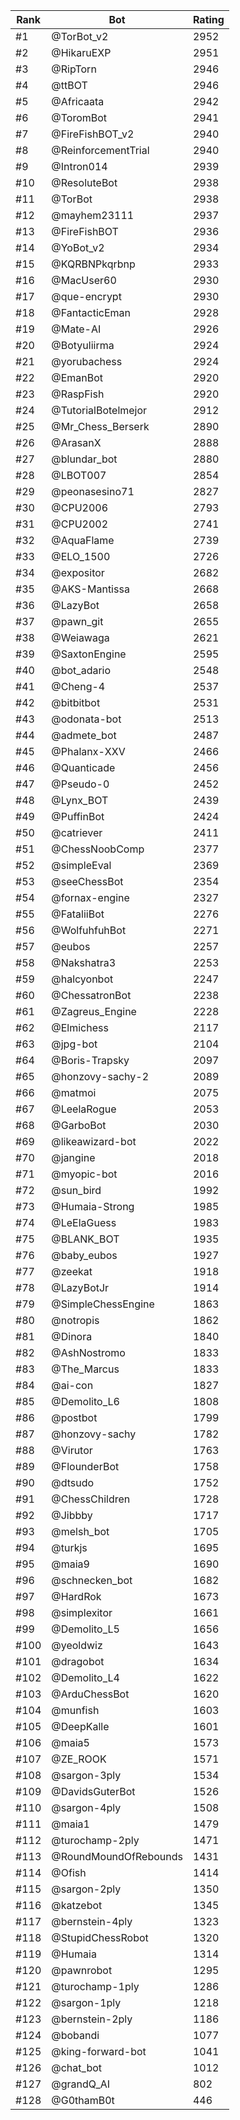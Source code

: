 Rank|Bot|Rating
---|---|---
#1|@TorBot_v2|2952
#2|@HikaruEXP|2951
#3|@RipTorn|2946
#4|@ttBOT|2946
#5|@Africaata|2942
#6|@ToromBot|2941
#7|@FireFishBOT_v2|2940
#8|@ReinforcementTrial|2940
#9|@Intron014|2939
#10|@ResoluteBot|2938
#11|@TorBot|2938
#12|@mayhem23111|2937
#13|@FireFishBOT|2936
#14|@YoBot_v2|2934
#15|@KQRBNPkqrbnp|2933
#16|@MacUser60|2930
#17|@que-encrypt|2930
#18|@FantacticEman|2928
#19|@Mate-AI|2926
#20|@Botyuliirma|2924
#21|@yorubachess|2924
#22|@EmanBot|2920
#23|@RaspFish|2920
#24|@TutorialBotelmejor|2912
#25|@Mr_Chess_Berserk|2890
#26|@ArasanX|2888
#27|@blundar_bot|2880
#28|@LBOT007|2854
#29|@peonasesino71|2827
#30|@CPU2006|2793
#31|@CPU2002|2741
#32|@AquaFlame|2739
#33|@ELO_1500|2726
#34|@expositor|2682
#35|@AKS-Mantissa|2668
#36|@LazyBot|2658
#37|@pawn_git|2655
#38|@Weiawaga|2621
#39|@SaxtonEngine|2595
#40|@bot_adario|2548
#41|@Cheng-4|2537
#42|@bitbitbot|2531
#43|@odonata-bot|2513
#44|@admete_bot|2487
#45|@Phalanx-XXV|2466
#46|@Quanticade|2456
#47|@Pseudo-0|2452
#48|@Lynx_BOT|2439
#49|@PuffinBot|2424
#50|@catriever|2411
#51|@ChessNoobComp|2377
#52|@simpleEval|2369
#53|@seeChessBot|2354
#54|@fornax-engine|2327
#55|@FataliiBot|2276
#56|@WolfuhfuhBot|2271
#57|@eubos|2257
#58|@Nakshatra3|2253
#59|@halcyonbot|2247
#60|@ChessatronBot|2238
#61|@Zagreus_Engine|2228
#62|@Elmichess|2117
#63|@jpg-bot|2104
#64|@Boris-Trapsky|2097
#65|@honzovy-sachy-2|2089
#66|@matmoi|2075
#67|@LeelaRogue|2053
#68|@GarboBot|2030
#69|@likeawizard-bot|2022
#70|@jangine|2018
#71|@myopic-bot|2016
#72|@sun_bird|1992
#73|@Humaia-Strong|1985
#74|@LeElaGuess|1983
#75|@BLANK_BOT|1935
#76|@baby_eubos|1927
#77|@zeekat|1918
#78|@LazyBotJr|1914
#79|@SimpleChessEngine|1863
#80|@notropis|1862
#81|@Dinora|1840
#82|@AshNostromo|1833
#83|@The_Marcus|1833
#84|@ai-con|1827
#85|@Demolito_L6|1808
#86|@postbot|1799
#87|@honzovy-sachy|1782
#88|@Virutor|1763
#89|@FlounderBot|1758
#90|@dtsudo|1752
#91|@ChessChildren|1728
#92|@Jibbby|1717
#93|@melsh_bot|1705
#94|@turkjs|1695
#95|@maia9|1690
#96|@schnecken_bot|1682
#97|@HardRok|1673
#98|@simplexitor|1661
#99|@Demolito_L5|1656
#100|@yeoldwiz|1643
#101|@dragobot|1634
#102|@Demolito_L4|1622
#103|@ArduChessBot|1620
#104|@munfish|1603
#105|@DeepKalle|1601
#106|@maia5|1573
#107|@ZE_ROOK|1571
#108|@sargon-3ply|1534
#109|@DavidsGuterBot|1526
#110|@sargon-4ply|1508
#111|@maia1|1479
#112|@turochamp-2ply|1471
#113|@RoundMoundOfRebounds|1431
#114|@Ofish|1414
#115|@sargon-2ply|1350
#116|@katzebot|1345
#117|@bernstein-4ply|1323
#118|@StupidChessRobot|1320
#119|@Humaia|1314
#120|@pawnrobot|1295
#121|@turochamp-1ply|1286
#122|@sargon-1ply|1218
#123|@bernstein-2ply|1186
#124|@bobandi|1077
#125|@king-forward-bot|1041
#126|@chat_bot|1012
#127|@grandQ_AI|802
#128|@G0thamB0t|446
